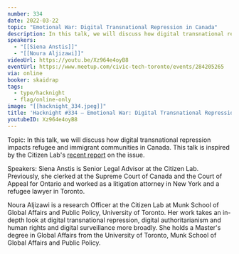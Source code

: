 ```yaml
---
number: 334
date: 2022-03-22
topic: "Emotional War: Digital Transnational Repression in Canada"
description: In this talk, we will discuss how digital transnational repression impacts refugee and immigrant communities in Canada. This talk is inspired by the Citizen Lab's [recent report](https://citizenlab.ca/2022/03/psychological-emotional-war-digital-transnational-repression-canada/) on the issue.
speakers:
  - "[[Siena Anstis]]"
  - "[[Noura Aljizawi]]"
videoUrl: https://youtu.be/Xz964e4oyB8
eventUrl: https://www.meetup.com/civic-tech-toronto/events/284205265
via: online
booker: skaidrap
tags:
  - type/hacknight
  - flag/online-only
image: "[[hacknight_334.jpeg]]"
title: 'Hacknight #334 – Emotional War: Digital Transnational Repression in Canada'
youtubeID: Xz964e4oyB8
---
```

Topic:
In this talk, we will discuss how digital transnational repression impacts refugee and immigrant communities in Canada. This talk is inspired by the Citizen Lab's [recent report](https://citizenlab.ca/2022/03/psychological-emotional-war-digital-transnational-repression-canada/) on the issue.

Speakers:
Siena Anstis is Senior Legal Advisor at the Citizen Lab. Previously, she clerked at the Supreme Court of Canada and the Court of Appeal for Ontario and worked as a litigation attorney in New York and a refugee lawyer in Toronto.

Noura Aljizawi is a research Officer at the Citizen Lab at Munk School of Global Affairs and Public Policy, University of Toronto. Her work takes an in-depth look at digital transnational repression, digital authoritarianism and human rights and digital surveillance more broadly. She holds a Master's degree in Global Affairs from the University of Toronto, Munk School of Global Affairs and Public Policy.